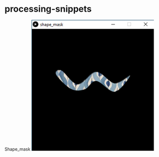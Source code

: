 # processing-snippets

Shape_mask
<img src="shape_mask/screenshot.png" width="400" alt="shape_mask example" />

